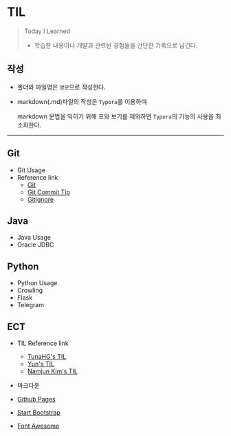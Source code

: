# TIL

> Today I Learned
>
> - 학습한 내용이나 개발과 관련된 경험들을 간단한 기록으로 남긴다.



## 작성

- 폴더와 파일명은 `영문`으로 작성한다.

- markdown(.md)파일의 작성은 `Typora`를 이용하며

  markdown 문법을 익히기 위해 표와 보기를 제외하면 `Typora`의 기능의 사용을 최소화한다.



---



## Git

- Git Usage
- Reference link
  - [Git](https://git-scm.com/book/ko/v2)
  + [Git Commit Tip](https://meetup.toast.com/posts/106)
  + [Gitignore](https://www.gitignore.io/)



## Java

- Java Usage
- Oracle JDBC



## Python

- Python Usage
- Crowling
- Flask
- Telegram










## ECT


+ TIL Reference link

  + [TunaHG's TIL](https://github.com/TunaHG/TIL)
  + [Yun's TIL](https://github.com/cheese10yun/TIL)
  + [Namjun Kim's TIL](https://github.com/namjunemy/TIL)
+ 마크다운
+ [Github Pages](https://pages.github.com/)
+ [Start Bootstrap](https://startbootstrap.com/)
+ [Font Awesome](https://fontawesome.com/)


